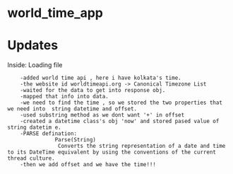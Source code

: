 # world_time_app

# Updates
  
  Inside: Loading file

        -added world time api , here i have kolkata's time.
        -the website id worldtimeapi.org -> Canonical Timezone List
        -waited for the data to get into response obj.
        -mapped that info into data.
        -we need to find the time , so we stored the two properties that we need into  string datetime and offset.
        -used substring method as we dont want '+' in offset
        -created a datetime class's obj 'now' and stored pased value of string datetim e.
        -PARSE defination:
                   Parse(String)	
                    Converts the string representation of a date and time to its DateTime equivalent by using the conventions of the current thread culture.
        -then we add offset and we have the time!!!